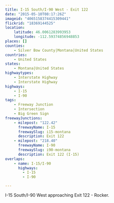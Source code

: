 ```yaml
---
title: I-15 South/I-90 West - Exit 122
date: "2015-05-10T08:17:26Z"
imageid: "4065158374415309441"
flickrid: "18369144525"
location:
    latitude: 46.0061283993953
    longitude: -112.59374856948853
places: []
counties:
    - Silver Bow County|Montana|United States
countries:
    - United States
states:
    - Montana|United States
highwaytypes:
    - Interstate Highway
    - Interstate Highway
highways:
    - I-15
    - I-90
tags:
    - Freeway Junction
    - Intersection
    - Big Green Sign
freewayJunctions:
    - milepost: "122.42"
      freewayName: I-15
      freewaySlug: i15-montana
      description: Exit 122
    - milepost: "218.40"
      freewayName: I-90
      freewaySlug: i90-montana
      description: Exit 122 (I-15)
overlaps:
    - name: I-15/I-90
      highways:
        - I-15
        - I-90

---
```

I-15 South/I-90 West approaching Exit 122 - Rocker.